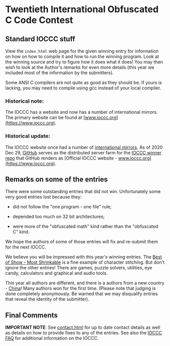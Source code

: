 # Twentieth International Obfuscated C Code Contest


## Standard IOCCC stuff

View the `index.html` web page for the given winning entry for information on how
on how to compile it and how to run the winning program.
Look at the winning source and try to figure how it does what it does!
You may then wish to look at the Author's remarks for even more details (this
year we included most of the information by the submitters).

Some ANSI C compilers are not quite as good as they should be.  If
yours is lacking, you may need to compile using gcc instead of your
local compiler.


### Historical note:

The IOCCC has a website and now has a number of international mirrors.
The primary website can be found at [www.ioccc.org](https://www.ioccc.org).


### Historical update:

The IOCCC website once had a number of
[international mirrors](https://web.archive.org/web/20201030210517/https://www.ioccc.org/mirror.html).
As of 2020 Dec 29, [GitHub](https://www.github.com) serves as the distributed server farm for the
[IOCCC winner repo](https://github.com/ioccc-src/winner) that GitHub renders as
[Official IOCCC website - www.ioccc.org](https://www.ioccc.org).


## Remarks on some of the entries

There were some outstanding entries that did not win.  Unfortunately
some very good entries lost because they:

+ did not follow the "one program - one file" rule;

+ depended too much on 32 bit architectures;

+ were more of the "obfuscated math" kind rather than the "obfuscated C" kind.

We hope the authors of some of those entries will fix and re-submit
them for the next IOCCC.

We believe you will be impressed with this year's winning entries. The [Best of
Show - Most Shrinkable](akari/index.html) is a fine example of character
stitching.  But don't ignore the other entries!  There are games, puzzle
solvers, utilities, eye candy, calculators and graphical and audio tools.

This year all authors are different, and there is a authors from a new country -
[China](../location.html#CN)!  Many authors won for the first time. (Please
note that judging is done completely anonymously.  Be warned that we may
disqualify entries that reveal the identity of the submitter).


## Final Comments

**IMPORTANT NOTE**: See [contact.html](../contact.html) for up to date contact details
as well as details on how to provide fixes to any of the entries.
See also the [IOCCC FAQ](../faq.html) for additional information on the IOCCC.


<!--

    Copyright © 1984-2024 by Landon Curt Noll. All Rights Reserved.

    You are free to share and adapt this file under the terms of this license:

        Creative Commons Attribution-ShareAlike 4.0 International (CC BY-SA 4.0)

    For more information, see:

        https://creativecommons.org/licenses/by-sa/4.0/

-->
